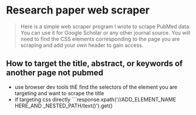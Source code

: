 # Research paper web scraper
> Here is a simple web scraper program I wrote to scrape PubMed data. You can use it for Google Scholar or any other journal source. You will need to find the CSS elements corresponding to the page you are scraping and add your own header to gain access.


## How to target the title, abstract, or keywords of another page not pubmed

-  use browser dev tools thE find the selectors of the element you are targeting and want to scrape the title
- if targeting css directly ```response.xpath('//ADD_ELEMENT_NAME HERE_AND _NESTED_PATH/text()').get()